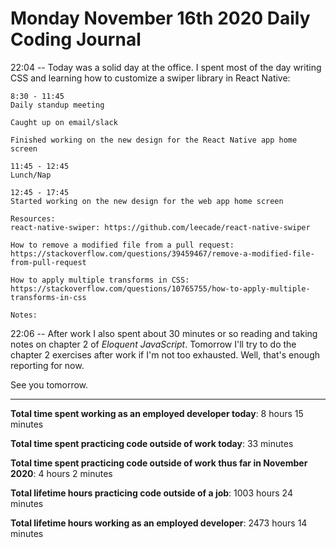 # Monday November 16th 2020 Daily Coding Journal

22:04 -- Today was a solid day at the office. I spent most of the day writing CSS and learning how to customize a swiper library in React Native:

```
8:30 - 11:45
Daily standup meeting

Caught up on email/slack

Finished working on the new design for the React Native app home screen

11:45 - 12:45
Lunch/Nap

12:45 - 17:45
Started working on the new design for the web app home screen

Resources:
react-native-swiper: https://github.com/leecade/react-native-swiper

How to remove a modified file from a pull request:
https://stackoverflow.com/questions/39459467/remove-a-modified-file-from-pull-request

How to apply multiple transforms in CSS:
https://stackoverflow.com/questions/10765755/how-to-apply-multiple-transforms-in-css

Notes:
```

22:06 -- After work I also spent about 30 minutes or so reading and taking notes on chapter 2 of _Eloquent JavaScript_. Tomorrow I'll try to do the chapter 2 exercises after work if I'm not too exhausted. Well, that's enough reporting for now.

See you tomorrow.

---

**Total time spent working as an employed developer today**: 8 hours 15 minutes

**Total time spent practicing code outside of work today**: 33 minutes

**Total time spent practicing code outside of work thus far in November 2020**: 4 hours 2 minutes

**Total lifetime hours practicing code outside of a job**: 1003 hours 24 minutes

**Total lifetime hours working as an employed developer**: 2473 hours 14 minutes
